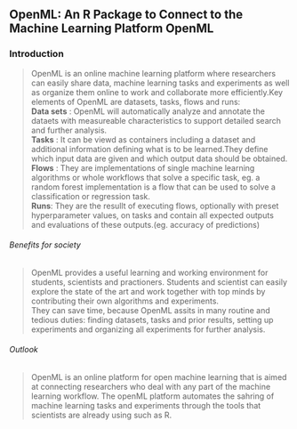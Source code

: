 ## OpenML: An R Package to Connect to the Machine Learning Platform OpenML
### Introduction
> OpenML is an online machine learning platform where researchers can easily share data, 
machine learning tasks and experiments as well as organize them online to work and 
collaborate more efficiently.Key elements of OpenML are datasets, tasks, flows and runs: <br >
**Data sets** : OpenML will automatically analyze and annotate the dataets with 
measureable characteristics to support detailed search and further analysis. <br >
**Tasks** : It can be viewd as containers including a dataset and additional information 
defining what is to be learned.They define which input data are given and which 
output data should be obtained.<br >
**Flows** : They are implementations of single machine learning algorithms or whole 
workflows that solve a specific task, eg. a random forest implementation is a flow that 
can be used to solve a classification or regression task.<br >
**Runs**: They are the resullt of executing flows, optionally with preset hyperparameter 
values, on tasks and contain all expected outputs and evaluations of these outputs.(eg. accuracy of predictions)

###### Benefits for society
> OpenML provides a useful learning and working environment for students, scientists and practioners.
Students and scientist can easily explore the state of the art and work together with top minds by 
contributing their own algorithms and experiments.<br >
They can save time, because OpenML assits in many routine and tedious duties: finding datasets, tasks and 
prior results, setting up experiments and organizing all experiments for further analysis.<br >

###### Outlook
> OpenML is an online platform for open machine learning that is aimed at connecting 
researchers who deal with any part of the machine learning workflow. The openML platform 
automates the sahring of machine learning tasks and experiments through the tools that scientists 
are already using such as R.

